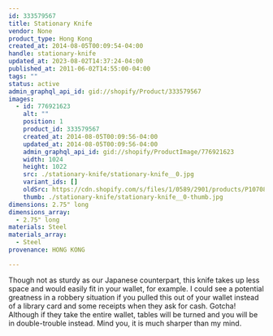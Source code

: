```yaml
---
id: 333579567
title: Stationary Knife
vendor: None
product_type: Hong Kong
created_at: 2014-08-05T00:09:54-04:00
handle: stationary-knife
updated_at: 2023-08-02T14:37:24-04:00
published_at: 2011-06-02T14:55:00-04:00
tags: ""
status: active
admin_graphql_api_id: gid://shopify/Product/333579567
images:
  - id: 776921623
    alt: ""
    position: 1
    product_id: 333579567
    created_at: 2014-08-05T00:09:56-04:00
    updated_at: 2014-08-05T00:09:56-04:00
    admin_graphql_api_id: gid://shopify/ProductImage/776921623
    width: 1024
    height: 1022
    src: ./stationary-knife/stationary-knife__0.jpg
    variant_ids: []
    oldSrc: https://cdn.shopify.com/s/files/1/0589/2901/products/P1070864.jpeg?v=1407211796
    thumb: ./stationary-knife/stationary-knife__0-thumb.jpg
dimensions: 2.75" long
dimensions_array:
  - 2.75" long
materials: Steel
materials_array:
  - Steel
provenance: HONG KONG

---
```


Though not as sturdy as our Japanese counterpart, this knife takes up less space and would easily fit in your wallet, for example. I could see a potential greatness in a robbery situation if you pulled this out of your wallet instead of a library card and some receipts when they ask for cash. Gotcha! Although if they take the entire wallet, tables will be turned and you will be in double-trouble instead. Mind you, it is much sharper than my mind.